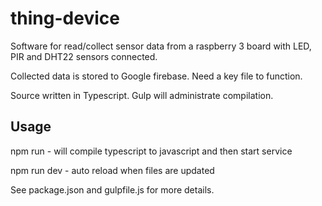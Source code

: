 # thing-device

Software for read/collect sensor data from a raspberry 3 board with LED, PIR and DHT22 sensors connected.

Collected data is stored to Google firebase. Need a key file to function.

Source written in Typescript. Gulp will administrate compilation.

## Usage
npm run - will compile typescript to javascript and then start service

npm run dev - auto reload when files are updated

See package.json and gulpfile.js for more details.
